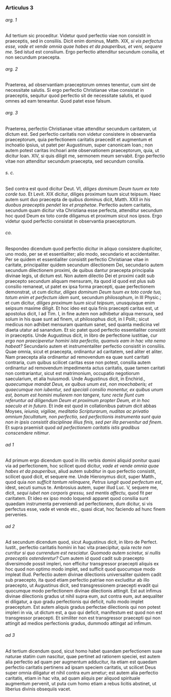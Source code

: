 ### Articulus 3

###### arg. 1
Ad tertium sic proceditur. Videtur quod perfectio viae non consistit in praeceptis, sed in consiliis. Dicit enim dominus, Matth. XIX, *si vis perfectus esse, vade et vende omnia quae habes et da pauperibus, et veni, sequere me*. Sed istud est consilium. Ergo perfectio attenditur secundum consilia, et non secundum praecepta.

###### arg. 2
Praeterea, ad observantiam praeceptorum omnes tenentur, cum sint de necessitate salutis. Si ergo perfectio Christianae vitae consistat in praeceptis, sequitur quod perfectio sit de necessitate salutis, et quod omnes ad eam teneantur. Quod patet esse falsum.

###### arg. 3
Praeterea, perfectio Christianae vitae attenditur secundum caritatem, ut dictum est. Sed perfectio caritatis non videtur consistere in observantia praeceptorum, quia perfectionem caritatis praecedit et augmentum et inchoatio ipsius, ut patet per Augustinum, super canonicam Ioan.; non autem potest caritas inchoari ante observationem praeceptorum, quia, ut dicitur Ioan. XIV, si quis diligit me, sermonem meum servabit. Ergo perfectio vitae non attenditur secundum praecepta, sed secundum consilia.

###### s. c.
Sed contra est quod dicitur Deut. VI, *diliges dominum Deum tuum ex toto corde tuo*. Et Levit. XIX dicitur, diliges proximum tuum sicut teipsum. Haec autem sunt duo praecepta de quibus dominus dicit, Matth. XXII *in his duobus praeceptis pendet lex et prophetae*. Perfectio autem caritatis, secundum quam dicitur vita Christiana esse perfecta, attenditur secundum hoc quod Deum ex toto corde diligamus et proximum sicut nos ipsos. Ergo videtur quod perfectio consistat in observantia praeceptorum.

###### co.
Respondeo dicendum quod perfectio dicitur in aliquo consistere dupliciter, uno modo, per se et essentialiter; alio modo, secundario et accidentaliter. Per se quidem et essentialiter consistit perfectio Christianae vitae in caritate, principaliter quidem secundum dilectionem Dei, secundario autem secundum dilectionem proximi, de quibus dantur praecepta principalia divinae legis, ut dictum est. Non autem dilectio Dei et proximi cadit sub praecepto secundum aliquam mensuram, ita quod id quod est plus sub consilio remaneat, ut patet ex ipsa forma praecepti, quae perfectionem demonstrat, ut cum dicitur, *diliges dominum Deum tuum ex toto corde tuo, totum enim et perfectum idem sunt*, secundum philosophum, in III Physic.; et cum dicitur, *diliges proximum tuum sicut teipsum*, unusquisque enim seipsum maxime diligit. Et hoc ideo est quia finis praecepti caritas est, ut apostolus dicit, I ad Tim. I, in fine autem non adhibetur aliqua mensura, sed solum in his quae sunt ad finem, ut philosophus dicit, in I Polit.; sicut medicus non adhibet mensuram quantum sanet, sed quanta medicina vel diaeta utatur ad sanandum. Et sic patet quod perfectio essentialiter consistit in praeceptis. Unde Augustinus dicit, in libro de perfectione iustitiae, *cur ergo non praeciperetur homini ista perfectio, quamvis eam in hac vita nemo habeat?* Secundario autem et instrumentaliter perfectio consistit in consiliis. Quae omnia, sicut et praecepta, ordinantur ad caritatem, sed aliter et aliter. Nam praecepta alia ordinantur ad removendum ea quae sunt caritati contraria, cum quibus scilicet caritas esse non potest, consilia autem ordinantur ad removendum impedimenta actus caritatis, quae tamen caritati non contrariantur, sicut est matrimonium, occupatio negotiorum saecularium, et alia huiusmodi. Unde Augustinus dicit, in Enchirid., *quaecumque mandat Deus, ex quibus unum est, non moechaberis; et quaecumque non iubentur, sed speciali consilio monentur, ex quibus unum est, bonum est homini mulierem non tangere, tunc recte fiunt cum referuntur ad diligendum Deum et proximum propter Deum, et in hoc saeculo et in futuro*. Et inde est quod in collationibus patrum dicit abbas Moyses, *ieiunia, vigiliae, meditatio Scripturarum, nuditas ac privatio omnium facultatum, non perfectio, sed perfectionis instrumenta sunt quia non in ipsis consistit disciplinae illius finis, sed per illa pervenitur ad finem*. Et supra praemisit quod *ad perfectionem caritatis istis gradibus conscendere nitimur*.

###### ad 1
Ad primum ergo dicendum quod in illis verbis domini aliquid ponitur quasi via ad perfectionem, hoc scilicet quod dicitur, *vade et vende omnia quae habes et da pauperibus*, aliud autem subditur in quo perfectio consistit, scilicet quod dicit, et sequere me. Unde Hieronymus dicit, super Matth., quod quia *non sufficit tantum relinquere, Petrus iungit quod perfectum est*, idest, secuti sumus te. Ambrosius autem, super illud Luc. V, sequere me, dicit, *sequi iubet non corporis gressu, sed mentis affectu*, quod fit per caritatem. Et ideo ex ipso modo loquendi apparet quod consilia sunt quaedam instrumenta perveniendi ad perfectionem, dum dicitur, si vis perfectus esse, vade et vende etc., quasi dicat, hoc faciendo ad hunc finem pervenies.

###### ad 2
Ad secundum dicendum quod, sicut Augustinus dicit, in libro de Perfect. Iustit., perfectio caritatis homini in hac vita praecipitur, quia *recte non curritur si quo currendum est nesciatur. Quomodo autem sciretur, si nullis praeceptis ostenderetur?* Cum autem id quod cadit sub praecepto diversimode possit impleri, non efficitur transgressor praecepti aliquis ex hoc quod non optimo modo implet, sed sufficit quod quocumque modo impleat illud. Perfectio autem divinae dilectionis universaliter quidem cadit sub praecepto, ita quod etiam perfectio patriae non excluditur ab illo praecepto, ut Augustinus dicit, sed transgressionem praecepti evadit qui quocumque modo perfectionem divinae dilectionis attingit. Est aut infimus divinae dilectionis gradus ut nihil supra eum, aut contra eum, aut aequaliter ei diligatur, a quo gradu perfectionis qui deficit, nullo modo implet praeceptum. Est autem aliquis gradus perfectae dilectionis qui non potest impleri in via, ut dictum est, a quo qui deficit, manifestum est quod non est transgressor praecepti. Et similiter non est transgressor praecepti qui non attingit ad medios perfectionis gradus, dummodo attingat ad infimum.

###### ad 3
Ad tertium dicendum quod, sicut homo habet quandam perfectionem suae naturae statim cum nascitur, quae pertinet ad rationem speciei, est autem alia perfectio ad quam per augmentum adducitur, ita etiam est quaedam perfectio caritatis pertinens ad ipsam speciem caritatis, ut scilicet Deus super omnia diligatur et nihil contra eum ametur; est autem alia perfectio caritatis, etiam in hac vita, ad quam aliquis per aliquod spirituale augmentum pervenit, ut puta cum homo etiam a rebus licitis abstinet, ut liberius divinis obsequiis vacet.

